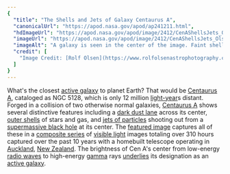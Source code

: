 ```yaml
---
{
  "title": "The Shells and Jets of Galaxy Centaurus A",
  "canonicalUrl": "https://apod.nasa.gov/apod/ap241211.html",
  "hdImageUrl": "https://apod.nasa.gov/apod/image/2412/CenAShellsJets_Olsen_6150.jpg",
  "imageUrl": "https://apod.nasa.gov/apod/image/2412/CenAShellsJets_Olsen_1080.jpg",
  "imageAlt": "A galaxy is seen in the center of the image. Faint shells are seen around it. A red-colored jet is seen emanating from the galaxy toward the lower right. Please see the explanation for more detailed information.",
  "credit": [
    "Image Credit: [Rolf Olsen](https://www.rolfolsenastrophotography.com/About-me)"
  ]
}
---
```


What's the closest [active galaxy](https://apod.nasa.gov/apod/ap080110.html) to planet Earth? That would be [Centaurus A](https://apod.nasa.gov/apod/ap230503.html), cataloged as NGC 5128, which is only 12 million [light-year](https://spaceplace.nasa.gov/light-year/en/)s distant. Forged in a collision of two otherwise normal galaxies, [Centaurus A](https://science.nasa.gov/exoplanets/what-is-a-light-year/) shows several distinctive features including a [dark dust lane](https://apod.nasa.gov/apod/ap220317.html) across its center, [outer shells](https://apod.nasa.gov/apod/ap120701.html) of stars and gas, and [jets of particles](https://apod.nasa.gov/apod/ap210804.html) shooting out from a [supermassive black hole](https://en.wikipedia.org/wiki/Supermassive_black_hole) at its center. The [featured image](https://www.astrobin.com/full/ssfh13/0/) captures all of these in a [composite series](https://www.facebook.com/photo/?fbid=1040566871414338) of [visible light](https://science.nasa.gov/ems/09_visiblelight/) images totaling over 310 hours captured over the past 10 years with a homebuilt telescope operating in [Auckland](https://youtu.be/Jbdf-Nm3F9I), [New Zealand](https://en.wikipedia.org/wiki/New_Zealand). The brightness of Cen A's center from low-energy [radio waves](https://science.nasa.gov/ems/05_radiowaves/) to high-energy [gamma](https://science.nasa.gov/ems/12_gammarays/) rays [underlies](https://www.reddit.com/media?url=https%3A%2F%2Fpreview.redd.it%2Ft3tivrhnqsv61.jpg%3Fwidth%3D640%26crop%3Dsmart%26auto%3Dwebp%26s%3De142e081803e2344e4ded9030fcc4eab90d25aad) its designation as an [active galaxy](https://en.wikipedia.org/wiki/Active_galactic_nucleus).
